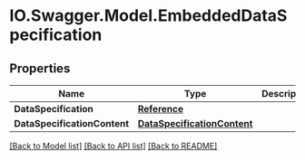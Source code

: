 # IO.Swagger.Model.EmbeddedDataSpecification
## Properties

Name | Type | Description | Notes
------------ | ------------- | ------------- | -------------
**DataSpecification** | [**Reference**](Reference.md) |  | 
**DataSpecificationContent** | [**DataSpecificationContent**](DataSpecificationContent.md) |  | 

[[Back to Model list]](../README.md#documentation-for-models) [[Back to API list]](../README.md#documentation-for-api-endpoints) [[Back to README]](../README.md)

